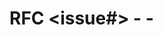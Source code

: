 # RFC <issue#> - <YYYY-MM-DD> - <title>

One paragraph description of the change.

## Context

- Link to any previous RFCs for additional context (do not repeat here).
- Link to any ongoing or future changes that'll be affected by this change (cross cutting concerns).

## Scope

### In scope

### Out of scope

- Acknowledge future changes, cut scope, keep your change minimal, and keep the discussion focused.

## Pain

- What internal or external *pain* are we solving?
- Do not cover benefits of your change, this is covered in the "Rationale" section.

## User Experience

- If your change *does not* affect the user experience, please note that here.
- If your change *does* affect the user experience:
  - Explain your change as if you were describing it to a Vector user. We should be able to share this section with a
    Vector user to solicit feedback.
  - Does this change break backward compatibility? If so, what should users do to upgrade?

## Implementation

- Explain your change as if you were presenting it to the Vector team.
- Demonstrate with psuedo code not text.
- Be specific. Be opinionated. Avoid ambiguity and open-ended questions.

## Rationale

- Why is this change worth it?
- What is the impact of not doing this?
- How does this position us for success in the future?

## Prior Art

- List prior art, the good and bad.
- Why can't we simply use or copy them?

## Drawbacks

- Why should we not do this?
- What kind on ongoing burden does this place on the team?

## Alternatives

- What other approaches have been considered and why did you not choose them?
- How about not doing this at all?

## Outstanding Questions

- List any remaining questions that you have.
- *These must be resolved before the RFC can be merged.*

## Plan Of Attack

Incremental steps to execute this change. These will be converted to issues after the RFC is approved:

- [ ] Submit a PR with spike-level code _roughly_ demonstrating the change.
- [ ] Incremental change #1
- [ ] Incremental change #2
- [ ] ...

Note: This can be filled out during the review process.
